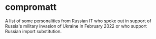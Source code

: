 # compromatt
A list of some personalities from Russian IT who spoke out in support of Russia's military invasion of Ukraine in February 2022 or who support Russian import substitution.
